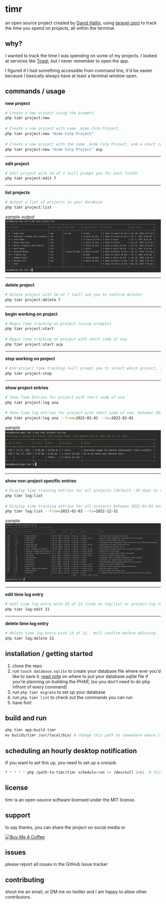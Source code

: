 # timr

an open source project created by [David Hallin](https://davidhallin.com),
using [laravel-zero](https://laravel-zero.com/) to track the time you spend on projects, all within the terminal.

## why?

I wanted to track the time I was spending on some of my projects. I looked at services like [Toggl](https://toggl.com),
but I never remember to open the app.

I figured if I had something accessible from command line, it'd be easier because I basically always have at least a
terminal window open.

## commands / usage

**new project**

```bash
# Create a new project using the prompts
php timr project:new   

# Create a new project with name _Acme Corp Project_
php timr project:new "Acme Corp Project"

# Create a new project with the name _Acme Corp Project_ and a short code of acp
php timr project:new "Acme Corp Project" acp
```

---

**edit project**

```bash
# Edit project with id of 7 (will prompt you for each field)
php timr project:edit 7
```

---

**list projects**

```bash
# Output a list of projects in your database
php timr project:list
```

_sample output_
<img src="img/project-list.png">

---

**delete project**

```bash
# Delete project with ID of 7 (will ask you to confirm delete)
php timr project:delete 7
```

---

**begin working on project**

```bash
# Begin time tracking on project (using prompts)
php timr project:start

# Begin time tracking on project with short code of acp
php timr project:start acp 
```

---

**stop working on project**

```bash
# End project time tracking (will prompt you to select which project, if more than 1 are active)
php timr project:stop 
```

---

**show project entries**

```bash
# Show Time Entries for project with short code of una
php timr project:log una

# Show time log entries for project with short code of una, between 2022-01-01 and 2022-02-01
php timr project:log una --from=2022-01-01 --to=2022-02-01
```

_sample_
<img src="img/project-log.png">

---

**show non-project specific entries**

```bash
# Display time tracking entries for all projects (default -30 days to now)
php timr log:list

# Display time tracking entries for all projects between 2022-01-01 and 2022-12-31
php timr log:list --from=2022-01-01 --to=2022-12-31
```

_sample_
<img src="img/log-list.png"/>

---

**edit time log entry**

```bash
# edit time log entry with ID of 21 (look on log:list or project:log to get the ID.  Will prompt for each field)
php timr log:edit 21
```

---

**delete time log entry**

```bash
# delete time log entry with id of 21.  Will confirm before deleting
php timr log:delete 21
```

## installation / getting started

1. clone the repo
2. run `touch database.sqlite` to create your database file where ever you'd like to save
   it. [read note](https://laravel-zero.com/docs/database#note-on-phar-builds) on where to put your database.sqlite file
   if you're planning on building the PHAR, (so you don't need to do php infront of every command)
3. run `php timr migrate` to set up your database
4. run `php timr list` to check out the commands you can run
5. have fun!

## build and run

```bash
php timr app:build timr
mv builds/timr /usr/local/bin/ # change this path to somewhere where it executes
```


## scheduling an hourly desktop notification
If you want to set this up, you need to set up a cronjob
```bash
* * * * * php /path-to-timr/timr schedule:run >> /dev/null 2>&1  # this is taken from here: https://laravel-zero.com/docs/task-scheduling
```

## license

timr is an open-source software licensed under the MIT license.

## support

to say thanks, you can share the project on social media or <br />

<a href="https://www.buymeacoffee.com/tDbQ4kg" target="_blank"><img src="https://www.buymeacoffee.com/assets/img/custom_images/orange_img.png" alt="Buy Me A Coffee" style="height: 41px !important;width: 174px !important;box-shadow: 0px 3px 2px 0px rgba(190, 190, 190, 0.5) !important;-webkit-box-shadow: 0px 3px 2px 0px rgba(190, 190, 190, 0.5) !important;" ></a>

## issues

please report all issues in the GitHub Issue tracker

## contributing

shoot me an email, or DM me on twitter and I am happy to allow other contributors.
